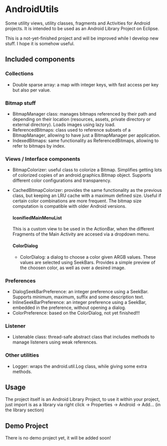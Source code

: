 AndroidUtils
============

Some utility views, utility classes, fragments and Activities for Android projects. It is intended to be used as an Android Library Project on Eclipse.

This is a not-yet-finished project and will be improved while I develop new stuff. I hope it is somehow useful.

Included components
-------------------

### Collections ###

- Double sparse array: a map with integer keys, with fast access per key but also per value.

### Bitmap stuff ###

- BitmapManager class: manages bitmaps referenced by their path and depending on their location (resources, assets, private directory or external directory). Loads images using lazy load.
- ReferencedBitmaps: class used to reference subsets of a BitmapManager, allowing to have just a BitmapManager per application.
- IndexedBitmaps: same functionality as ReferencedBitmaps, allowing to refer to bitmaps by index.

### Views / Interface components ###

- BitmapColorizer: useful class to colorize a Bitmap. Simplifies getting lots of colorized copies of an android.graphics.Bitmap object. Supports different color configurations and transparency.
- CachedBitmapColorizer: provides the same functionality as the previous class, but keeping an LRU cache with a maximum defined size. Useful if certain color combinations are more frequent. The bitmap size computation is compatible with older Android versions.

    #### IconifiedMainMenuList ###
    
    This is a custom view to be used in the ActionBar, when the different Fragments of the Main Activity are accesed via a dropdown menu.


    #### ColorDialog ####
    
    - ColorDialog: a dialog to choose a color given ARGB values. These values are selected using SeekBars. Provides a simple preview of the choosen color, as well as over a desired image.
    
### Preferences ###

- DialogSeekBarPreference: an integer preference using a SeekBar. Supports minimum, maximum, suffix and some description text.
- InlineSeekBarPreference: an integer preference using a SeekBar, embedded in the preference, without opening a dialog.
- ColorPreference: based on the ColorDialog, not yet finished!!!

### Listener ###

- Listenable class: thread-safe abstract class that includes methods to manage listeners using weak references.

### Other utilities ###

- Logger: wraps the android.util.Log class, while giving some extra methods.

Usage
-----

The project itself is an Android Library Project, to use it within your project, just import is as a library via right click -> Properties -> Android -> Add... (in the library section)

Demo Project
------------

There is no demo project yet, it will be added soon!

